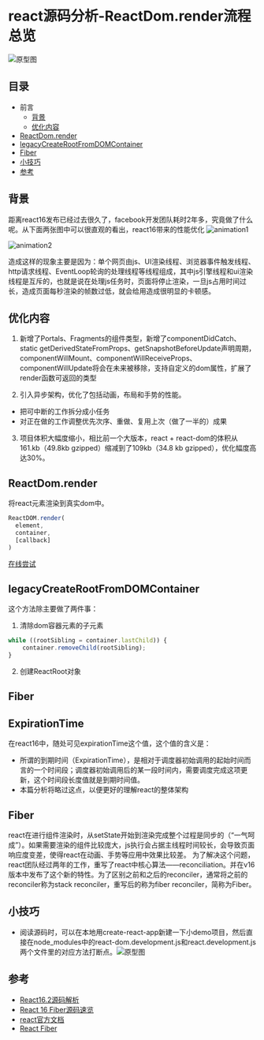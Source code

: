 # react源码分析-ReactDom.render流程总览
![原型图](https://raw.githubusercontent.com/luke93h/git-blog/master/imgs/reactDom.png)

## 目录
- 前言
  - [背景](#背景)
  - [优化内容](#优化内容)
- [ReactDom.render](#ReactDom.render)
- [legacyCreateRootFromDOMContainer](#legacyCreateRootFromDOMContainer)
- [Fiber](#Fiber)
- [小技巧](#小技巧)
- [参考](#参考)

## 背景

距离react16发布已经过去很久了，facebook开发团队耗时2年多，究竟做了什么呢。从下面两张图中可以很直观的看出，react16带来的性能优化
![animation1](/luke93h/git-blog/blob/master/imgs/animation1.gif?raw=true)

![animation2](/luke93h/git-blog/blob/master/imgs/animation2.gif?raw=true)

造成这样的现象主要是因为：单个网页由js、UI渲染线程、浏览器事件触发线程、http请求线程、EventLoop轮询的处理线程等线程组成，其中js引擎线程和ui渲染线程是互斥的，也就是说在处理js任务时，页面将停止渲染，一旦js占用时间过长，造成页面每秒渲染的帧数过低，就会给用造成很明显的卡顿感。

## 优化内容

1. 新增了Portals、Fragments的组件类型，新增了componentDidCatch、static getDerivedStateFromProps、getSnapshotBeforeUpdate声明周期，componentWillMount、componentWillReceiveProps、componentWillUpdate将会在未来被移除，支持自定义的dom属性，扩展了render函数可返回的类型

2. 引入异步架构，优化了包括动画，布局和手势的性能。
  - 把可中断的工作拆分成小任务
  - 对正在做的工作调整优先次序、重做、复用上次（做了一半的）成果

3. 项目体积大幅度缩小，相比前一个大版本，react + react-dom的体积从161.kb（49.8kb gzipped）缩减到了109kb（34.8 kb gzipped），优化幅度高达30%。

## ReactDom.render

将react元素渲染到真实dom中。

```jsx
ReactDOM.render(
  element,
  container,
  [callback]
)
```
[在线尝试](https://codesandbox.io/s/v629p1y197)

## legacyCreateRootFromDOMContainer

这个方法除主要做了两件事：
1. 清除dom容器元素的子元素
```jsx
while ((rootSibling = container.lastChild)) {
    container.removeChild(rootSibling);
}
```
2. 创建ReactRoot对象

## Fiber



## ExpirationTime

在react16中，随处可见expirationTime这个值，这个值的含义是：  
- 所谓的到期时间（ExpirationTime），是相对于调度器初始调用的起始时间而言的一个时间段；调度器初始调用后的某一段时间内，需要调度完成这项更新，这个时间段长度值就是到期时间值。  
- 本篇分析将略过这点，以便更好的理解react的整体架构

## Fiber

react在进行组件渲染时，从setState开始到渲染完成整个过程是同步的（“一气呵成”）。如果需要渲染的组件比较庞大，js执行会占据主线程时间较长，会导致页面响应度变差，使得react在动画、手势等应用中效果比较差。
为了解决这个问题，react团队经过两年的工作，重写了react中核心算法——reconciliation。并在v16版本中发布了这个新的特性。为了区别之前和之后的reconciler，通常将之前的reconciler称为stack reconciler，重写后的称为fiber reconciler，简称为Fiber。

## 小技巧

- 阅读源码时，可以在本地用create-react-app新建一下小demo项目，然后直接在node_modules中的react-dom.development.js和react.development.js两个文件里的对应方法打断点。![原型图](https://raw.githubusercontent.com/luke93h/git-blog/master/imgs/breakPoint.png)

## 参考

- [React16.2源码解析](https://juejin.im/post/5b1b4daff265da6e0f70b5a9)
- [React 16 Fiber源码速览](http://zxc0328.github.io/2017/09/28/react-16-source/)
- [react官方文档](https://reactjs.org/docs/react-dom.html)
- [React Fiber](https://juejin.im/post/5ab7b3a2f265da2378403e57)
